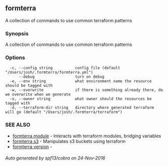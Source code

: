 ## formterra

A collection of commands to use common terraform patterns

### Synopsis


A collection of commands to use common terraform patterns

### Options

```
  -c, --config string          config file (default "/Users/josh/.formterra/formterra.yml")
      --debug                  turn on debug
  -e, --env string             what environment name the resource should be tagged with 
  -w, --overwrite              if there is something already there, do we overwrite when we generate
  -o, --owner string           what owner should the resources be tagged with
  -d, --terraform-dir string   directory where generated terraform will go (default "/Users/josh/.formterra/terraform")
```

### SEE ALSO
* [formterra module](formterra_module.md)	 - Interacts with terraform modules, bridging variables
* [formterra s3](formterra_s3.md)	 - Manipulates s3 buckets using terraform
* [formterra version](formterra_version.md)	 - 

###### Auto generated by spf13/cobra on 24-Nov-2016
